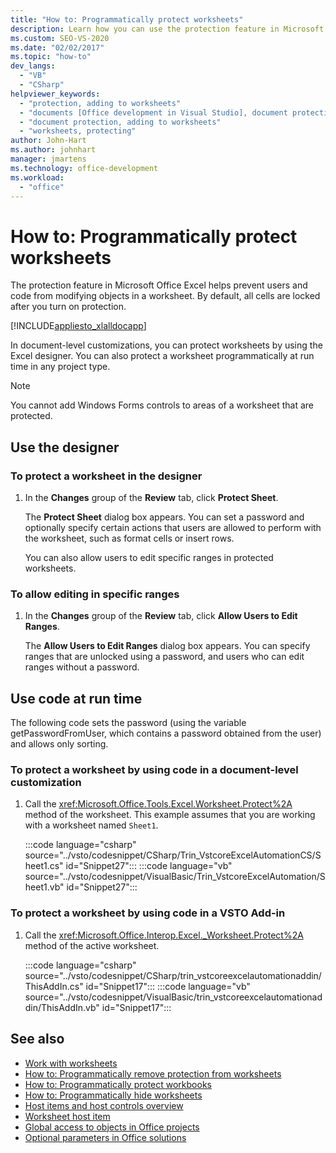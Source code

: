 ```yaml
---
title: "How to: Programmatically protect worksheets"
description: Learn how you can use the protection feature in Microsoft Excel to prevent users and code from modifying objects in a worksheet.
ms.custom: SEO-VS-2020
ms.date: "02/02/2017"
ms.topic: "how-to"
dev_langs:
  - "VB"
  - "CSharp"
helpviewer_keywords:
  - "protection, adding to worksheets"
  - "documents [Office development in Visual Studio], document protection"
  - "document protection, adding to worksheets"
  - "worksheets, protecting"
author: John-Hart
ms.author: johnhart
manager: jmartens
ms.technology: office-development
ms.workload:
  - "office"
---
```

# How to: Programmatically protect worksheets
  The protection feature in Microsoft Office Excel helps prevent users and code from modifying objects in a worksheet. By default, all cells are locked after you turn on protection.

 [!INCLUDE[appliesto_xlalldocapp](../vsto/includes/appliesto-xlalldocapp-md.md)]

 In document-level customizations, you can protect worksheets by using the Excel designer. You can also protect a worksheet programmatically at run time in any project type.

> [!NOTE]
> You cannot add Windows Forms controls to areas of a worksheet that are protected.

## Use the designer

### To protect a worksheet in the designer

1. In the **Changes** group of the **Review** tab, click **Protect Sheet**.

    The **Protect Sheet** dialog box appears. You can set a password and optionally specify certain actions that users are allowed to perform with the worksheet, such as format cells or insert rows.

   You can also allow users to edit specific ranges in protected worksheets.

### To allow editing in specific ranges

1. In the **Changes** group of the **Review** tab, click **Allow Users to Edit Ranges**.

     The **Allow Users to Edit Ranges** dialog box appears. You can specify ranges that are unlocked using a password, and users who can edit ranges without a password.

## Use code at run time
 The following code sets the password (using the variable getPasswordFromUser, which contains a password obtained from the user) and allows only sorting.

### To protect a worksheet by using code in a document-level customization

1. Call the <xref:Microsoft.Office.Tools.Excel.Worksheet.Protect%2A> method of the worksheet. This example assumes that you are working with a worksheet named `Sheet1`.

     :::code language="csharp" source="../vsto/codesnippet/CSharp/Trin_VstcoreExcelAutomationCS/Sheet1.cs" id="Snippet27":::
     :::code language="vb" source="../vsto/codesnippet/VisualBasic/Trin_VstcoreExcelAutomation/Sheet1.vb" id="Snippet27":::

### To protect a worksheet by using code in a VSTO Add-in

1. Call the <xref:Microsoft.Office.Interop.Excel._Worksheet.Protect%2A> method of the active worksheet.

     :::code language="csharp" source="../vsto/codesnippet/CSharp/trin_vstcoreexcelautomationaddin/ThisAddIn.cs" id="Snippet17":::
     :::code language="vb" source="../vsto/codesnippet/VisualBasic/trin_vstcoreexcelautomationaddin/ThisAddIn.vb" id="Snippet17":::

## See also
- [Work with worksheets](../vsto/working-with-worksheets.md)
- [How to: Programmatically remove protection from worksheets](../vsto/how-to-programmatically-remove-protection-from-worksheets.md)
- [How to: Programmatically protect workbooks](../vsto/how-to-programmatically-protect-workbooks.md)
- [How to: Programmatically hide worksheets](../vsto/how-to-programmatically-hide-worksheets.md)
- [Host items and host controls overview](../vsto/host-items-and-host-controls-overview.md)
- [Worksheet host item](../vsto/worksheet-host-item.md)
- [Global access to objects in Office projects](../vsto/global-access-to-objects-in-office-projects.md)
- [Optional parameters in Office solutions](../vsto/optional-parameters-in-office-solutions.md)
